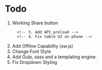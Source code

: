 # Todo

1.  Working Share button
    <!-- 2. Fix Drive permissions -->
          <!-- 3. Add API preload -->
          <!-- 4. Fix table UI on phone -->
       <!-- 3. Autoload on filling Semester -->
2.  Add Offline Capability (sw.js)
3.  Change Font Style
    <!-- 6. Make Year Optional -->
    <!-- 4.  Compress and resize image -->
4.  Add Gulp, sass and a templating engine.
5.  Fix Dropdown Styling
